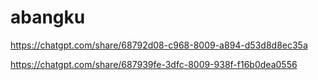 # abangku

https://chatgpt.com/share/68792d08-c968-8009-a894-d53d8d8ec35a

https://chatgpt.com/share/687939fe-3dfc-8009-938f-f16b0dea0556

